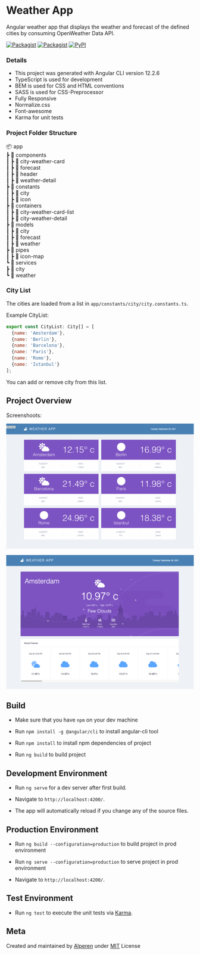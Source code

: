 # Weather App

Angular weather app that displays the weather and forecast of the defined cities by consuming OpenWeather Data API.

[![Packagist](https://img.shields.io/badge/backbase_task-v1.0.0-blue)]()
[![Packagist](https://img.shields.io/packagist/l/doctrine/orm.svg)]() 
[![PyPI](https://img.shields.io/pypi/status/Django.svg)]()

### Details
- This project was generated with Angular CLI version 12.2.6
- TypeScript is used for development
- BEM is used for CSS and HTML conventions
- SASS is used for CSS-Preprocessor
- Fully Responsive
- Normalize.css
- Font-awesome
- Karma for unit tests

### Project Folder Structure

📦 app <br/>
┣ 📂 components <br/>
┃ ┣ 📂 city-weather-card <br/>
┃ ┣ 📂 forecast <br/>
┃ ┣ 📂 header <br/>
┃ ┣ 📂 weather-detail <br/>
┣ 📂 constants <br/>
┃ ┣ 📂 city <br/>
┃ ┣ 📂 icon <br/>
┣ 📂 containers <br/>
┃ ┣ 📂 city-weather-card-list <br/>
┃ ┣ 📂 city-weather-detail <br/>
┣ 📂 models <br/>
┃ ┣ 📂 city <br/>
┃ ┣ 📂 forecast <br/>
┃ ┣ 📂 weather <br/>
┣ 📂 pipes <br/>
┃ ┣ 📂 icon-map <br/>
┗ 📂 services <br/>
  ┣ 📂 city <br/>
  ┗ 📂 weather <br/>


### City List

The cities are loaded from a list in `app/constants/city/city.constants.ts`. 

Example CityList:

```js script
export const CityList: City[] = [
  {name: 'Amsterdam'},
  {name: 'Berlin'},
  {name: 'Barcelona'},
  {name: 'Paris'},
  {name: 'Rome'},
  {name: 'Istanbul'}
];
```

You can add or remove city from this list.


## Project Overview

Screenshoots:

![](https://github.com/iamalperen/weather-app/blob/master/ss1.png)

![](https://github.com/iamalperen/weather-app/blob/master/ss2.png)


## Build

- Make sure that you have `npm` on your dev machine

- Run `npm install -g @angular/cli` to install angular-cli tool

- Run `npm install` to install npm dependencies of project

- Run `ng build` to build project


## Development Environment

- Run `ng serve` for a dev server after first build.

- Navigate to `http://localhost:4200/`.

- The app will automatically reload if you change any of the source files.


## Production Environment

- Run `ng build --configuration=production` to build project in prod environment

- Run `ng serve --configuration=production` to serve project in prod environment

- Navigate to `http://localhost:4200/`.


## Test Environment

- Run `ng test` to execute the unit tests via [Karma](https://karma-runner.github.io).


## Meta

Created and maintained by [Alperen](https://github.com/iamalperen) under [MIT](LICENSE.md) License

